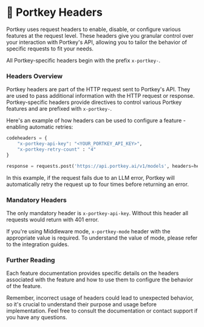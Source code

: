 # 📎 Portkey Headers

Portkey uses request headers to enable, disable, or configure various features at the request level. These headers give you granular control over your interaction with Portkey's API, allowing you to tailor the behavior of specific requests to fit your needs.

All Portkey-specific headers begin with the prefix `x-portkey-`.

### Headers Overview

Portkey headers are part of the HTTP request sent to Portkey's API. They are used to pass additional information with the HTTP request or response. Portkey-specific headers provide directives to control various Portkey features and are prefixed with `x-portkey-`.

Here's an example of how headers can be used to configure a feature - enabling automatic retries:

```python
codeheaders = {
    "x-portkey-api-key": "<YOUR_PORTKEY_API_KEY>",
    "x-portkey-retry-count" : "4"
}

response = requests.post('https://api.portkey.ai/v1/models', headers=headers, data=payload)
```

In this example, if the request fails due to an LLM error, Portkey will automatically retry the request up to four times before returning an error.

### Mandatory Headers

The only mandatory header is `x-portkey-api-key`. Without this header all requests would return with 401 error.

If you're using Middleware mode, `x-portkey-mode` header with the appropriate value is required. To understand the value of mode, please refer to the integration guides.

### Further Reading

Each feature documentation provides specific details on the headers associated with the feature and how to use them to configure the behavior of the feature.

Remember, incorrect usage of headers could lead to unexpected behavior, so it's crucial to understand their purpose and usage before implementation. Feel free to consult the documentation or contact support if you have any questions.
